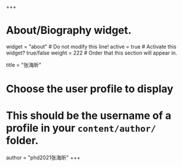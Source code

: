 +++
# About/Biography widget.
widget = "about"  # Do not modify this line!
active = true  # Activate this widget? true/false
weight = 222  # Order that this section will appear in.

title = "张海昕"

# Choose the user profile to display
# This should be the username of a profile in your `content/author/` folder.
author = "phd2021张海昕"
+++
